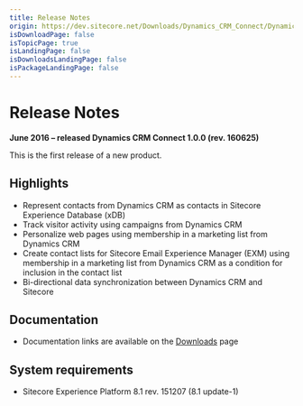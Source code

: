 ```yaml
---
title: Release Notes
origin: https://dev.sitecore.net/Downloads/Dynamics_CRM_Connect/Dynamics_CRM_Connect_1/Dynamics_CRM_Connect_10/Release_Notes
isDownloadPage: false
isTopicPage: true
isLandingPage: false
isDownloadsLandingPage: false
isPackageLandingPage: false
---
```


# Release Notes

**June 2016 – released Dynamics CRM Connect 1.0.0 (rev. 160625)**

This is the first release of a new product.

## Highlights

-   Represent contacts from Dynamics CRM as contacts in Sitecore Experience Database (xDB)
-   Track visitor activity using campaigns from Dynamics CRM
-   Personalize web pages using membership in a marketing list from Dynamics CRM
-   Create contact lists for Sitecore Email Experience Manager (EXM) using membership in a marketing list from Dynamics CRM as a condition for inclusion in the contact list
-   Bi-directional data synchronization between Dynamics CRM and Sitecore

## Documentation

-   Documentation links are available on the [Downloads](/Downloads/Dynamics_CRM_Connect/Dynamics_CRM_Connect_1/Dynamics_CRM_Connect_10) page

## System requirements

-   Sitecore Experience Platform 8.1 rev. 151207 (8.1 update-1)